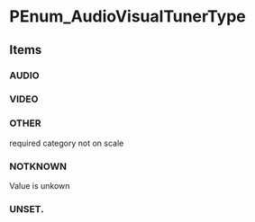# PEnum_AudioVisualTunerType

## Items

### AUDIO


### VIDEO


### OTHER
required category not on scale

### NOTKNOWN
Value is unkown

### UNSET.

